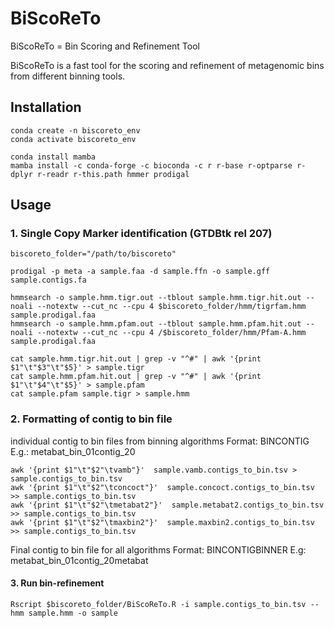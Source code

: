 # BiScoReTo

BiScoReTo = Bin Scoring and Refinement Tool

BiScoReTo is a fast tool for the scoring and refinement of metagenomic bins from different binning tools.

## Installation

```
conda create -n biscoreto_env
conda activate biscoreto_env

conda install mamba
mamba install -c conda-forge -c bioconda -c r r-base r-optparse r-dplyr r-readr r-this.path hmmer prodigal
```

## Usage
### 1. Single Copy Marker identification (GTDBtk rel 207)

```
biscoreto_folder="/path/to/biscoreto"

prodigal -p meta -a sample.faa -d sample.ffn -o sample.gff sample.contigs.fa

hmmsearch -o sample.hmm.tigr.out --tblout sample.hmm.tigr.hit.out --noali --notextw --cut_nc --cpu 4 $biscoreto_folder/hmm/tigrfam.hmm sample.prodigal.faa
hmmsearch -o sample.hmm.pfam.out --tblout sample.hmm.pfam.hit.out --noali --notextw --cut_nc --cpu 4 /$biscoreto_folder/hmm/Pfam-A.hmm sample.prodigal.faa

cat sample.hmm.tigr.hit.out | grep -v "^#" | awk '{print $1"\t"$3"\t"$5}' > sample.tigr
cat sample.hmm.pfam.hit.out | grep -v "^#" | awk '{print $1"\t"$4"\t"$5}' > sample.pfam
cat sample.pfam sample.tigr > sample.hmm
```

### 2. Formatting of contig to bin file

individual contig to bin files from binning algorithms
Format: 	BIN<tab>CONTIG
E.g.:	metabat_bin_01<tab>contig_20

```
awk '{print $1"\t"$2"\tvamb"}'  sample.vamb.contigs_to_bin.tsv > sample.contigs_to_bin.tsv
awk '{print $1"\t"$2"\tconcoct"}'  sample.concoct.contigs_to_bin.tsv >> sample.contigs_to_bin.tsv
awk '{print $1"\t"$2"\tmetabat2"}'  sample.metabat2.contigs_to_bin.tsv >> sample.contigs_to_bin.tsv
awk '{print $1"\t"$2"\tmaxbin2"}'  sample.maxbin2.contigs_to_bin.tsv >> sample.contigs_to_bin.tsv
```

Final contig to bin file for all algorithms
Format:	BIN<tab>CONTIG<tab>BINNER
E.g:		metabat_bin_01<tab>contig_20<tab>metabat

#### 3. Run bin-refinement

```
Rscript $biscoreto_folder/BiScoReTo.R -i sample.contigs_to_bin.tsv --hmm sample.hmm -o sample
```
